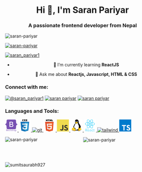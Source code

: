 
<center>
<h1 align="center">Hi 👋, I'm Saran Pariyar</h1>
<h3 align="center">A passionate frontend developer from Nepal</h3>

<p align="left"> <img src="https://komarev.com/ghpvc/?username=saran-pariyar&label=Profile%20views&color=0e75b6&style=flat" alt="saran-pariyar" /> </p>

<p align="left"> <a href="https://github.com/ryo-ma/github-profile-trophy"><img src="https://github-profile-trophy.vercel.app/?username=Saran-pariyar" alt="saran-pariyar" /></a> </p>

<p align="left"> <a href="https://twitter.com/saran_pariyar1" target="blank"><img src="https://img.shields.io/twitter/follow/saran_pariyar1?logo=twitter&style=for-the-badge" alt="saran_pariyar1" /></a> </p>

  
- 🌱 I’m currently learning **ReactJS**

- 💬 Ask me about **Reactjs, Javascript, HTML & CSS**


<h3 align="left">Connect with me:</h3>
<p align="left">
<a href="[https://twitter.com/saran_pariyar1](https://twitter.com/saran_pariyar1)" target="blank"><img align="center" src="https://raw.githubusercontent.com/rahuldkjain/github-profile-readme-generator/master/src/images/icons/Social/twitter.svg" alt="@saran_pariyar1" height="30" width="40" /></a>
<a href="[https://linkedin.com/in/Saran Pariyar](https://www.linkedin.com/in/saran-pariyar-5078b5217/)" target="blank"><img align="center" src="https://raw.githubusercontent.com/rahuldkjain/github-profile-readme-generator/master/src/images/icons/Social/linked-in-alt.svg" alt="saran pariyar" height="30" width="40" /></a>
<a href="[https://fb.com/saran pariyar](https://www.facebook.com/saran.pariyar.50/)" target="blank"><img align="center" src="https://raw.githubusercontent.com/rahuldkjain/github-profile-readme-generator/master/src/images/icons/Social/facebook.svg" alt="saran pariyar" height="30" width="40" /></a>
</p>

<h3 align="left">Languages and Tools:</h3>
<p align="left"> <a href="https://getbootstrap.com" target="_blank" rel="noreferrer"> <img src="https://raw.githubusercontent.com/devicons/devicon/master/icons/bootstrap/bootstrap-plain-wordmark.svg" alt="bootstrap" width="40" height="40"/> </a> <a href="https://www.w3schools.com/css/" target="_blank" rel="noreferrer"> <img src="https://raw.githubusercontent.com/devicons/devicon/master/icons/css3/css3-original-wordmark.svg" alt="css3" width="40" height="40"/> </a> <a href="https://git-scm.com/" target="_blank" rel="noreferrer"> <img src="https://www.vectorlogo.zone/logos/git-scm/git-scm-icon.svg" alt="git" width="40" height="40"/> </a> <a href="https://www.w3.org/html/" target="_blank" rel="noreferrer"> <img src="https://raw.githubusercontent.com/devicons/devicon/master/icons/html5/html5-original-wordmark.svg" alt="html5" width="40" height="40"/> </a> <a href="https://developer.mozilla.org/en-US/docs/Web/JavaScript" target="_blank" rel="noreferrer"> <img src="https://raw.githubusercontent.com/devicons/devicon/master/icons/javascript/javascript-original.svg" alt="javascript" width="40" height="40"/> </a> <a href="https://www.linux.org/" target="_blank" rel="noreferrer"> <img src="https://raw.githubusercontent.com/devicons/devicon/master/icons/linux/linux-original.svg" alt="linux" width="40" height="40"/> </a> <a href="https://reactjs.org/" target="_blank" rel="noreferrer"> <img src="https://raw.githubusercontent.com/devicons/devicon/master/icons/react/react-original-wordmark.svg" alt="react" width="40" height="40"/> </a> <a href="https://tailwindcss.com/" target="_blank" rel="noreferrer"> <img src="https://www.vectorlogo.zone/logos/tailwindcss/tailwindcss-icon.svg" alt="tailwind" width="40" height="40"/> </a> <a href="https://www.typescriptlang.org/" target="_blank" rel="noreferrer"> <img src="https://raw.githubusercontent.com/devicons/devicon/master/icons/typescript/typescript-original.svg" alt="typescript" width="40" height="40"/> </a> </p>

<p><img align="left" src="https://github-readme-stats.vercel.app/api/top-langs?username=saran-pariyar&show_icons=true&locale=en&layout=compact" alt="saran-pariyar" /></p>

<p>&nbsp;<img align="center" src="https://github-readme-stats.vercel.app/api?username=saran-pariyar&show_icons=true&locale=en" alt="saran-pariyar" /></p>
</center>
<br /><br />
<p><img align="center" src="https://github-readme-streak-stats.herokuapp.com/?user=sumitsaurabh927&" alt="sumitsaurabh927" /></p>
